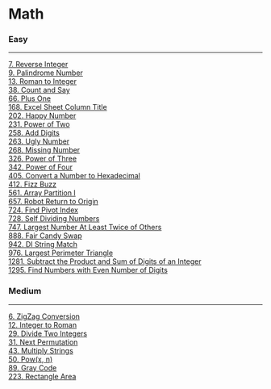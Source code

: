 # Math

### Easy
---
[7. Reverse Integer](solutions/0007-Reverse%20Integer.md)</br>
[9. Palindrome Number](solutions/0009-Palindrome%20Number.md)</br>
[13. Roman to Integer](solutions/0013-Roman%20to%20Integer.md)</br>
[38. Count and Say](solutions/0038-Count%20and%20Say.md)</br>
[66. Plus One](solutions/0066-Plus%20One.md)</br>
[168. Excel Sheet Column Title](solutions/0168-Excel%20Sheet%20Column%20Title.md)</br>
[202. Happy Number](solutions/0202-Happy%20Number.md)</br>
[231. Power of Two](solutions/0231-Power%20of%20Two.md)</br>
[258. Add Digits](solutions/0258-Add%20Digits.md)</br>
[263. Ugly Number](solutions/0263-Ugly%20Number.md)</br>
[268. Missing Number](solutions/0268-Missing%20Number.md)</br>
[326. Power of Three](solutions/0326-Power%20of%20Three.md)</br>
[342. Power of Four](solutions/0342-Power%20of%20Four.md)</br>
[405. Convert a Number to Hexadecimal](solutions/0405-Convert%20a%20Number%20to%20Hexadecimal.md)</br>
[412. Fizz Buzz](solutions/0412-Fizz%20Buzz.md)</br>
[561. Array Partition I](solutions/0561-Array%20Partition%20I.md)</br>
[657. Robot Return to Origin](solutions/0657-Robot%20Return%20to%20Origin.md)</br>
[724. Find Pivot Index](solutions/0724-Find%20Pivot%20Index.md)</br>
[728. Self Dividing Numbers](solutions/0728-Self%20Dividing%20Numbers.md)</br>
[747. Largest Number At Least Twice of Others](solutions/0747-Largest%20Number%20At%20Least%20Twice%20of%20Otherss.md)</br>
[888. Fair Candy Swap](solutions/0888-Fair%20Candy%20Swap.md)</br>
[942. DI String Match](solutions/0942-DI%20String%20Match.md)</br>
[976. Largest Perimeter Triangle](solutions/0976-Largest%20Perimeter%20Triangle.md)</br>
[1281. Subtract the Product and Sum of Digits of an Integer](solutions/1281-Subtract%20the%20Product%20and%20Sum%20of%20Digits%20of%20an%20Integer.md.md)</br>
[1295. Find Numbers with Even Number of Digits](solutions/1295-Find%20Numbers%20with%20Even%20Number%20of%20Digits.md)</br>

### Medium
---
[6. ZigZag Conversion](solutions/0006-ZigZag%20Conversion.md)</br>
[12. Integer to Roman](solutions/0012-Integer%20to%20Roman.md)</br>
[29. Divide Two Integers](solutions/0029-Divide%20Two%20Integers.md)</br>
[31. Next Permutation](solutions/0031-Next%20Permutation.md)</br>
[43. Multiply Strings](solutions/0043-Multiply%20Strings.md)</br>
[50. Pow(x, n)](solutions/0050-Pow(x,%20n).md)</br>
[89. Gray Code](solutions/0089-Gray%20Code.md)</br>
[223. Rectangle Area](solutions/0223-Rectangle%20Area.md)</br>